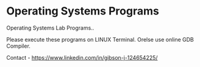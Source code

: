 # Operating Systems Programs

Operating Systems Lab Programs..

Please execute these programs on LINUX Terminal. Orelse use online GDB Compiler.

Contact - https://www.linkedin.com/in/gibson-j-124654225/
